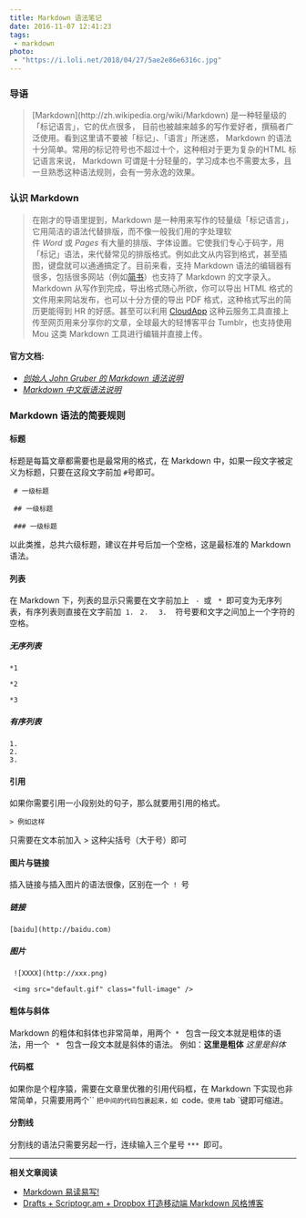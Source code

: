 ```yaml
---
title: Markdown 语法笔记
date: 2016-11-07 12:41:23
tags:
 - markdown
photo:
 - "https://i.loli.net/2018/04/27/5ae2e86e6316c.jpg"
---
```


### 导语

<blockquote class="blockquote-center">
	[Markdown](http://zh.wikipedia.org/wiki/Markdown) 是一种轻量级的「标记语言」，它的优点很多，
	目前也被越来越多的写作爱好者，撰稿者广泛使用。看到这里请不要被「标记」、「语言」所迷惑，
	Markdown 的语法十分简单。常用的标记符号也不超过十个，这种相对于更为复杂的HTML 标记语言来说，
	Markdown 可谓是十分轻量的，学习成本也不需要太多，且一旦熟悉这种语法规则，会有一劳永逸的效果。
</blockquote>

### 认识 Markdown

> 在刚才的导语里提到，Markdown 是一种用来写作的轻量级「标记语言」，它用简洁的语法代替排版，而不像一般我们用的字处理软件 *Word* 或 *Pages* 有大量的排版、字体设置。它使我们专心于码字，用「标记」语法，来代替常见的排版格式。例如此文从内容到格式，甚至插图，键盘就可以通通搞定了。目前来看，支持 Markdown 语法的编辑器有很多，包括很多网站（例如[简书](http://jianshu.io/)）也支持了 Markdown 的文字录入。Markdown 从写作到完成，导出格式随心所欲，你可以导出 HTML 格式的文件用来网站发布，也可以十分方便的导出 PDF 格式，这种格式写出的简历更能得到 HR 的好感。甚至可以利用 [CloudApp](http://www.getcloudapp.com/) 这种云服务工具直接上传至网页用来分享你的文章，全球最大的轻博客平台 Tumblr，也支持使用 Mou 这类 Markdown 工具进行编辑并直接上传。

#### 官方文档:

* [*创始人 John Gruber 的 Markdown 语法说明*](http://daringfireball.net/projects/markdown/syntax)
* [*Markdown 中文版语法说明*](http://wowubuntu.com/markdown/#list)

### Markdown 语法的简要规则

#### 标题

标题是每篇文章都需要也是最常用的格式，在 Markdown 中，如果一段文字被定义为标题，只要在这段文字前加 ` # `号即可。

```
 # 一级标题 

 ## 一级标题 

 ### 一级标题 

```

以此类推，总共六级标题，建议在井号后加一个空格，这是最标准的 Markdown 语法。

#### 列表

在 Markdown 下，列表的显示只需要在文字前加上 ` - `或 ` * `即可变为无序列表，有序列表则直接在文字前加 
` 1. ` ` 2. ` ` 3. `
 符号要和文字之间加上一个字符的空格。

##### 无序列表
``` 
*1 

*2 

*3  

```

##### 有序列表
```
1.                 
2. 
3. 

```

#### 引用

如果你需要引用一小段别处的句子，那么就要用引用的格式。
``` 
> 例如这样 

```

只需要在文本前加入 > 这种尖括号（大于号）即可

#### 图片与链接
插入链接与插入图片的语法很像，区别在一个` ! `号

##### 链接

``` 
[baidu](http://baidu.com) 

```

##### 图片

```
 ![XXXX](http://xxx.png) 
 
 <img src="default.gif" class="full-image" />

```

#### 粗体与斜体
Markdown 的粗体和斜体也非常简单，用两个` * ` 包含一段文本就是粗体的语法，用一个 ` * ` 包含一段文本就是斜体的语法。
例如：**这里是粗体** *这里是斜体*

#### 代码框
如果你是个程序猿，需要在文章里优雅的引用代码框，在 Markdown 下实现也非常简单，只需要用两个`` `把中间的代码包裹起来，如 `code`。使用` tab `键即可缩进。

#### 分割线
分割线的语法只需要另起一行，连续输入三个星号 `*** `即可。

***
**相关文章阅读**
* [Markdown 易读易写!](http://www.markdown.cn/)
* [Drafts + Scriptogr.am + Dropbox 打造移动端 Markdown 风格博客](http://jianshu.io/p/63HYZ6)
